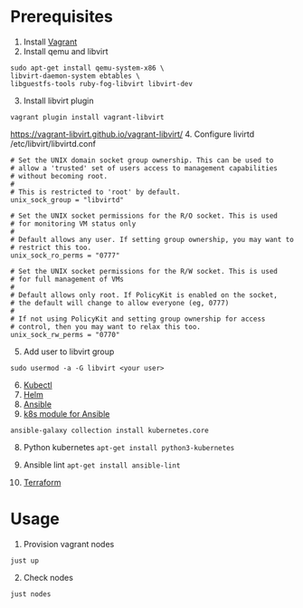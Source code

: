 
# Prerequisites

1. Install [Vagrant](https://developer.hashicorp.com/vagrant/install?product_intent=vagrant) 
2. Install qemu and libvirt
```
sudo apt-get install qemu-system-x86 \
libvirt-daemon-system ebtables \
libguestfs-tools ruby-fog-libvirt libvirt-dev
``` 
3. Install libvirt plugin
```
vagrant plugin install vagrant-libvirt
```
https://vagrant-libvirt.github.io/vagrant-libvirt/
4. Configure livirtd
/etc/libvirt/libvirtd.conf
```
# Set the UNIX domain socket group ownership. This can be used to
# allow a 'trusted' set of users access to management capabilities
# without becoming root.
#
# This is restricted to 'root' by default.
unix_sock_group = "libvirtd"

# Set the UNIX socket permissions for the R/O socket. This is used
# for monitoring VM status only
#
# Default allows any user. If setting group ownership, you may want to
# restrict this too.
unix_sock_ro_perms = "0777"

# Set the UNIX socket permissions for the R/W socket. This is used
# for full management of VMs
#
# Default allows only root. If PolicyKit is enabled on the socket,
# the default will change to allow everyone (eg, 0777)
#
# If not using PolicyKit and setting group ownership for access
# control, then you may want to relax this too.
unix_sock_rw_perms = "0770"
```
5. Add user to libvirt group
```
sudo usermod -a -G libvirt <your user>
```
6. [Kubectl](https://kubernetes.io/docs/tasks/tools/install-kubectl-linux/)
7. [Helm](https://helm.sh/docs/intro/install/)
8. [Ansible](https://docs.ansible.com/ansible/latest/installation_guide/intro_installation.html)
7. [k8s module for Ansible](https://docs.ansible.com/ansible/latest/collections/kubernetes/core/k8s_module.html) 
```
ansible-galaxy collection install kubernetes.core
```
8. Python kubernetes ```apt-get install python3-kubernetes```

9. Ansible lint ```apt-get install ansible-lint```

10. [Terraform ](https://developer.hashicorp.com/terraform/tutorials/aws-get-started/install-cli)

# Usage
1. Provision vagrant nodes
```
just up
```
2. Check nodes
```
just nodes
```

